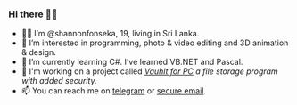 ### Hi there 👋🏼

- 👦🏻 I’m @shannonfonseka, 19, living in Sri Lanka.
- 👀 I’m interested in programming, photo & video editing and 3D animation & design.
- 🌱 I’m currently learning C#. I've learned VB.NET and Pascal.
- 📂 I'm working on a project called [_Vauhlt for PC_](https://github.com/shannonfonseka/Vauhlt-for-PC) _a file storage program with added security._
- 📫 You can reach me on [telegram](https://t.me/shannonf0nseka) or [secure email](mailto:hello.shannonfonseka@proton.me).

